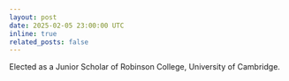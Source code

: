 ```yaml
---
layout: post
date: 2025-02-05 23:00:00 UTC
inline: true
related_posts: false
---
```


Elected as a Junior Scholar of Robinson College, University of Cambridge.